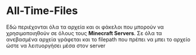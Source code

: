 # All-Time-Files
Εδώ περιέχονται όλα τα αρχεία και οι φάκελοι που μπορούν να χρησιμοποιηθούν σε όλους τους **Minecraft Servers**. Σε όλα τα ανεβασμένα αρχεία γράφεται και το filepath που πρέπει να μπει το αρχείο ώστε να λειτυοργήσει μέσα στον server
